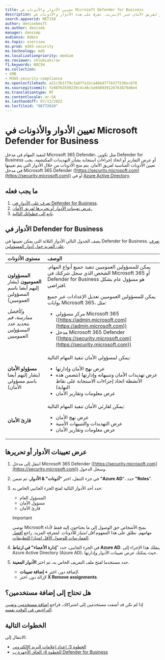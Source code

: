 ```yaml
---
title: تعيين الأدوار والأذونات في Microsoft Defender for Business
description: تعيين أدوار لفريق الأمان عبر الإنترنت. تعرف على هذه الأدوار والأذونات في Defender for Business.
search.appverid: MET150
author: denisebmsft
ms.author: deniseb
manager: dansimp
audience: Admin
ms.topic: overview
ms.prod: m365-security
ms.technology: mdb
ms.localizationpriority: medium
ms.reviewer: shlomiakirav
f1.keywords: NOCSH
ms.collection:
- SMB
- M365-security-compliance
ms.openlocfilehash: a21c3b1779c3a8ffa32ca4bbd777b377536ec870
ms.sourcegitcommit: fa90763559239c4c46c5e848939126763879d8e4
ms.translationtype: MT
ms.contentlocale: ar-SA
ms.lasthandoff: 07/13/2022
ms.locfileid: "66772610"
---
```

# <a name="assign-roles-and-permissions-in-microsoft-defender-for-business"></a>تعيين الأدوار والأذونات في Microsoft Defender for Business

لتنفيذ المهام في مدخل Microsoft 365 Defender، مثل تكوين Defender for Business أو عرض التقارير أو اتخاذ إجراءات استجابة بشأن التهديدات المكتشفة، يجب تعيين الأذونات المناسبة لفريق الأمان. يتم منح الأذونات من خلال الأدوار التي يتم تعيينها في مدخل Microsoft 365 Defender ([https://security.microsoft.com](https://security.microsoft.com)) أو في [Azure Active Directory](/azure/active-directory/roles/manage-roles-portal). 

## <a name="what-to-do"></a>ما يجب فعله

1. [تعرف على الأدوار في Defender for Business](#roles-in-defender-for-business).
2. [عرض تعيينات الأدوار أو تحريرها لفريق الأمان.](#view-or-edit-role-assignments)
3. [تابع إلى خطواتك التالية](#next-steps).


## <a name="roles-in-defender-for-business"></a>الأدوار في Defender for Business

يصف الجدول التالي الأدوار الثلاثة التي يمكن تعيينها في Defender for Business. [تعرف على المزيد حول أدوار المسؤولين](../../admin/add-users/about-admin-roles.md).

| مستوى الأذونات | الوصف |
|:---|:---|
| **المسؤولون العموميون** (يشار إليهم أيضا باسم المسؤولين العموميين) <p> *وكأفضل ممارسة، قم بتحديد عدد المسؤولين العموميين.* | يمكن للمسؤولين العموميين تنفيذ جميع أنواع المهام. الشخص الذي سجل شركتك في Microsoft 365 أو Defender for Business هو مسؤول عام بشكل افتراضي. <p> يمكن للمسؤولين العموميين تعديل الإعدادات عبر جميع بوابات Microsoft 365، مثل: <ul><li>مركز مسؤولي Microsoft 365 ([https://admin.microsoft.com](https://admin.microsoft.com))</li><li>مدخل Microsoft 365 Defender ([https://security.microsoft.com](https://security.microsoft.com))</li></ul> |
| **مسؤولو الأمان** (يشار إليهم أيضا باسم مسؤولي الأمان) | يمكن لمسؤولي الأمان تنفيذ المهام التالية: <ul><li>عرض نهج الأمان وإدارتها</li><li>عرض تهديدات الأمان وتنبيهاته وإدارتها (تتضمن هذه الأنشطة اتخاذ إجراءات الاستجابة على نقاط النهاية)</li><li>عرض معلومات وتقارير الأمان</li></ul> |
| **قارئ الأمان** | يمكن لقارئي الأمان تنفيذ المهام التالية:<ul><li>عرض نهج الأمان</li><li>عرض التهديدات والتنبيهات الأمنية</li><li>عرض معلومات وتقارير الأمان</li></ul>  |


## <a name="view-or-edit-role-assignments"></a>عرض تعيينات الأدوار أو تحريرها

1. انتقل إلى مدخل Microsoft 365 Defender ([https://security.microsoft.com](https://security.microsoft.com)) وسجل الدخول.

2. في جزء التنقل، اختر **"أذونات" & الأدوار**، ثم ضمن **"Azure AD**"، حدد **"Roles**".

3. حدد أحد الأدوار التالية لفتح الجزء الجانبي الخاص به:

   - المسؤول العام
   - مسؤول الأمان
   - قارئ الأمان

   > [!IMPORTANT]
   > توصي Microsoft بمنح الأشخاص حق الوصول إلى ما يحتاجون إليه فقط لأداء مهامهم. نطلق على هذا المفهوم *أقل امتياز* للأذونات. لمعرفة المزيد، راجع [أفضل الممارسات للوصول الأقل امتيازا للتطبيقات](/azure/active-directory/develop/secure-least-privileged-access). 

4. في الجزء الجانبي، حدد "**إدارة الأعضاء" في ارتباط Azure AD**. ينقلك هذا الإجراء إلى Azure Active Directory (Azure AD)، حيث يمكنك عرض تعيينات الأدوار وإدارتها.

5. حدد مستخدما لفتح ملف التعريف الخاص به، ثم اختر **الأدوار المعينة**.

   - لإضافة دور، اختر **+ إضافة تعيينات**.
   - لإزالة دور، اختر **X Remove assignments**. 

## <a name="need-to-add-users"></a>هل تحتاج إلى إضافة مستخدمين؟

إذا لم تكن قد أضفت مستخدمين إلى اشتراكك، فراجع [إضافة مستخدمين وتعيين التراخيص في الوقت نفسه](mdb-add-users.md).

## <a name="next-steps"></a>الخطوات التالية

الانتقال إلى:

- [الخطوة 3: إعداد إعلامات البريد الإلكتروني](mdb-email-notifications.md)
- [الخطوة 4: إلحاق الأجهزة ب Defender for Business](mdb-onboard-devices.md)